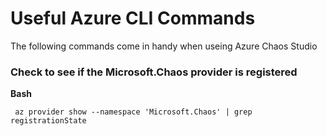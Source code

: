# Useful Azure CLI Commands
The following commands come in handy when useing Azure Chaos Studio

### Check to see if the Microsoft.Chaos provider is registered <br>
**Bash**

   ~~~
    az provider show --namespace 'Microsoft.Chaos' | grep registrationState
   ~~~
    
    

